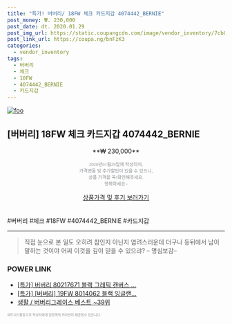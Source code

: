 ```yaml
--- 
title: "특가! 버버리/ 18FW 체크 카드지갑 4074442_BERNIE" 
post_money: ₩. 230,000 
post_date: dt. 2020.01.29 
post_img_url: https://static.coupangcdn.com/image/vendor_inventory/7cb0/b5f8c91086793ff104d4fc625b2eeed1e32e6821bcfb587d00f2f87cfffc.jpg 
post_link_url: https://coupa.ng/bnFzK3 
categories: 
  - vendor_inventory 
tags: 
  - 버버리 
  - 체크 
  - 18FW 
  - 4074442_BERNIE 
  - 카드지갑 
--- 
```

[![foo](https://static.coupangcdn.com/image/vendor_inventory/7cb0/b5f8c91086793ff104d4fc625b2eeed1e32e6821bcfb587d00f2f87cfffc.jpg)](https://coupa.ng/bnFzK3) 

## [버버리] 18FW 체크 카드지갑 4074442_BERNIE 
<p style="text-align: center;">**₩ 230,000**</p> 
<p style="text-align: center;"><span style="color: #898c8f; font-family: Georgia,Times,serif; font-size: 0.75em;">2020년01월29일에 작성되어, <br>가격변동 및 추가할인이 있을 수 있으니,<br> 상품 가격을 꼭!확인해주세요.<br>행복하세요~</span> 
</p>	 
<div markdown="0" style="text-align: center;"><a href="https://coupa.ng/bnFzK3" class="btn btn--success">상품가격 및 후기 보러가기</a></div> 
<br><br> 
  #버버리 #체크 #18FW #4074442_BERNIE #카드지갑 
<hr> 

> 직접 눈으로 본 일도 오히려 참인지 아닌지 염려스러운데 더구나 등뒤에서 남이 말하는 것이야 어찌 이것을 깊이 믿을 수 있으랴? – 명심보감–  


### POWER LINK

* <a href="https://blog.naver.com/santokki14/221790287489" target="_blank">[특가] 버버리 80217671 블랙 그래픽 캔버스 ...</a>
* <a href="https://blog.naver.com/an0733/221788030172" target="_blank">[특가] [버버리] 19FW 8014062 블랙 잉글랜...</a>
* <a href="https://blog.naver.com/santokki14/221777175299" target="_blank">생활 / 버버리그레이스 베스트 ~39위</a>

<span style="color: #898c8f; font-family: Georgia,Times,serif; font-size: 0.55em;">파트너스활동으로 작성자에게 일정액의 커미션이 제공될수 있습니다.</span> 
